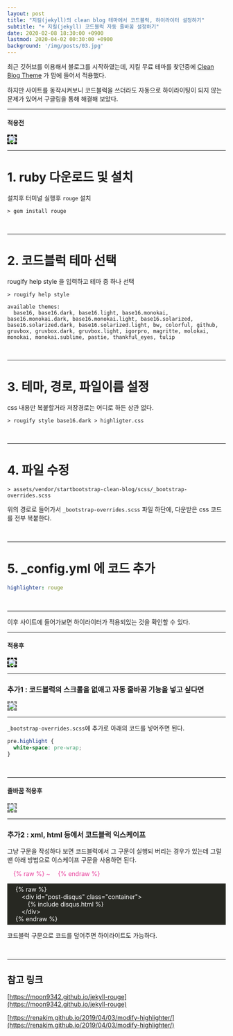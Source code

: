 ```yaml
---
layout: post
title: "지킬(jekyll)의 clean blog 테마에서 코드블럭, 하이라이터 설정하기"
subtitle: "+ 지킬(jekyll) 코드블럭 자동 줄바꿈 설정하기"
date: 2020-02-08 18:30:00 +0900
lastmod: 2020-04-02 00:30:00 +0900
background: '/img/posts/03.jpg'
---
```


최근 깃허브를 이용해서 블로그를 시작하였는데, 지킬 무료 테마를 찾던중에 [Clean Blog Theme](http://jekyllthemes.org/themes/clean-blog/) 가 맘에 들어서 적용했다.

하지만 사이트를 동작시켜보니 코드블럭을 쓰더라도 자동으로 하이라이팅이 되지 않는 문제가 있어서 구글링을 통해 해결해 보았다.

---

#### 적용전

<img src="https://user-images.githubusercontent.com/59393359/74085994-25697300-4ac2-11ea-832e-44d74969b154.PNG" style="border-style: dashed; border-color: black;">

<br/>

***

# 1. ruby 다운로드 및 설치

설치후 터미널 실행후 `rouge` 설치

```
> gem install rouge
```

<br/>

***

# 2. 코드블럭 테마 선택

rougify help style 을 입력하고 테마 중 하나 선택

```
> rougify help style

available themes:
  base16, base16.dark, base16.light, base16.monokai, base16.monokai.dark, base16.monokai.light, base16.solarized, base16.solarized.dark, base16.solarized.light, bw, colorful, github, gruvbox, gruvbox.dark, gruvbox.light, igorpro, magritte, molokai, monokai, monokai.sublime, pastie, thankful_eyes, tulip
```

<br/>

***

# 3. 테마, 경로, 파일이름 설정

css 내용만 복붙할거라 저장경로는 어디로 하든 상관 없다.

```
> rougify style base16.dark > highligter.css
```

<br/>

***

# 4. 파일 수정

```
> assets/vendor/startbootstrap-clean-blog/scss/_bootstrap-overrides.scss
```

위의 경로로 들어가서 `_bootstrap-overrides.scss` 파일 하단에, 다운받은 css 코드를 전부 복붙한다.

<br/>

***

# 5. _config.yml 에 코드 추가

```yml
highlighter: rouge
```

<br/>

---

이후 사이트에 들어가보면 하이라이터가 적용되있는 것을 확인할 수 있다.

---

#### 적용후

<img src="https://user-images.githubusercontent.com/59393359/74085888-13d39b80-4ac1-11ea-8ac1-c662c9edb3f7.PNG" style="border-style: dashed; border-color: black;">

<br/>

***

### 추가1 : 코드블럭의 스크롤을 없애고 자동 줄바꿈 기능을 넣고 싶다면

<img src="https://user-images.githubusercontent.com/59393359/74085871-ec7cce80-4ac0-11ea-8d0f-7fc9ea363121.PNG" style="border-style: dashed; border-color: gray;">

---

`_bootstrap-overrides.scss`에 추가로 아래의 코드를 넣어주면 된다.

```scss
pre.highlight {
  white-space: pre-wrap;
}
```

<br/>

***

#### 줄바꿈 적용후

<img src="https://user-images.githubusercontent.com/59393359/74085840-a293e880-4ac0-11ea-9864-efe7601dfdc3.PNG" style="border-style: dashed; border-color: gray;">

<br/>

***

### 추가2 : xml, html 등에서 코드블럭 익스케이프

그냥 구문을 작성하다 보면 코드블럭에서 그 구문이 실행되 버리는 경우가 있는데 그럴땐 아래 방법으로 이스케이프 구문을 사용하면 된다.

<p style="color:#e83e9b">
  &emsp;&#123;&#37; raw &#37;&#125; ~ &emsp;&#123;&#37; endraw 	&#37;&#125;
</p>

<div style="background-color:#272822; color:white; padding:5px">
  &emsp;&#123;&#37; raw &#37;&#125;<br />
  &emsp;&emsp;&#60;div id="post-disqus" class="container"&#62;<br />
  &emsp;&emsp;&emsp;&#123;&#37; include disqus.html &#37;&#125;<br />
  &emsp;&emsp;&#60;/div&#62;<br />
  &emsp;&#123;&#37; endraw 	&#37;&#125;<br />
</div>

코드블럭 구문으로 코드를 덮어주면 하이라이트도 가능하다.

<br />

---

## 참고 링크

[https://moon9342.github.io/jekyll-rouge](https://moon9342.github.io/jekyll-rouge)

[https://renakim.github.io/2019/04/03/modify-highlighter/](https://renakim.github.io/2019/04/03/modify-highlighter/)